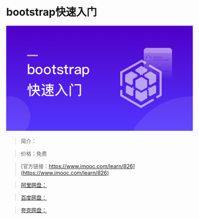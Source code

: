 # bootstrap快速入门

![img](../../assets/5fe442fa0001e64205400304.jpg)

> 简介：

> 价格：免费

> [官方链接：https://www.imooc.com/learn/826](https://www.imooc.com/learn/826)

> [阿里网盘：]()

> [百度网盘：]()

> [夸克网盘：]()

